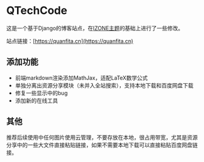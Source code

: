 # QTechCode
 
这是一个基于Django的博客站点，在[IZONE主题](https://github.com/Hopetree/izone)的基础上进行了一些修改。

站点链接：[https://quanfita.cn](https://quanfita.cn)

## 添加功能

- 前端markdown渲染添加MathJax，适配LaTeX数学公式
- 单独分离出资源分享模块（未并入全站搜索），支持本地下载和百度网盘下载
- 修复一些显示中的bug
- 添加新的在线工具

## 其他

推荐后续使用中任何图片使用云管理，不要存放在本地，很占用带宽，尤其是资源分享中的一些大文件直接粘贴链接，如果不需要本地下载可以直接粘贴百度网盘链接。